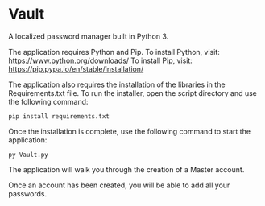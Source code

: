 # Vault
A localized password manager built in Python 3.

The application requires Python and Pip.
To install Python, visit: https://www.python.org/downloads/
To install Pip, visit: https://pip.pypa.io/en/stable/installation/

The application also requires the installation of the libraries in the Requirements.txt file.
To run the installer, open the script directory and use the following command:
```
pip install requirements.txt
```
Once the installation is complete, use the following command to start the application:
```
py Vault.py
```
The application will walk you through the creation of a Master account.

Once an account has been created, you will be able to add all your passwords.

